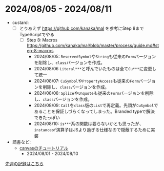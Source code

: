 # 2024/08/05 - 2024/08/11

- custard:
    - [ ] とりあえず <https://github.com/kanaka/mal> を参考にStep 8までTypeScriptでやる
        - [ ] Step 8: Macros <https://github.com/kanaka/mal/blob/master/process/guide.md#step-8-macros>
            - 2024/08/05: `ReservedSymbol`や`String`も従来の`Form`バージョンを削除し、`class`バージョンを作成。
            - 2024/08/06 `Literal***`と呼んでいたものは全て`Cu***`に変更して統一
            - 2024/08/07: `CuSymbol`や`PropertyAccess`も従来の`Form`バージョンを削除し、`class`バージョンを作成。
            - 2024/08/08: `Splice`や`Unquote`も従来の`Form`バージョンを削除し、`class`バージョンを作成。
            - 2024/08/09: `Call`を`class`版の`List`で再定義。先頭が`CuSymbol`であることを保証しづらくなってしまった。Branded typeで解決できたっぽい
            - 2024/08/10: `is***`系の関数は要らないかとも思ったが、`instanceof`演算子はJSより過ぎる仕様なので隠蔽するために実装
- 読書など:
    - [canvasのチュートリアル](https://developer.mozilla.org/ja/docs/Web/API/Canvas_API/Tutorial)
        - 2024/08/01 - 2024/08/10

[先週の記録はこちら](https://github.com/igrep/daily-commits/blob/533656378227c56c5f8575b356587c9fe08a9bf3/yesterday.md)
